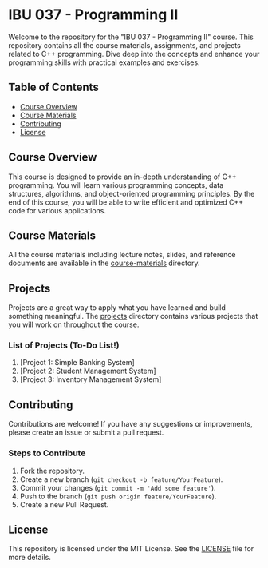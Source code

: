 # IBU 037 - Programming II

Welcome to the repository for the "IBU 037 - Programming II" course. This repository contains all the course materials, assignments, and projects related to C++ programming. Dive deep into the concepts and enhance your programming skills with practical examples and exercises.

## Table of Contents

- [Course Overview](#course-overview)
- [Course Materials](#course-materials)
- [Contributing](#contributing)
- [License](#license)

## Course Overview

This course is designed to provide an in-depth understanding of C++ programming. You will learn various programming concepts, data structures, algorithms, and object-oriented programming principles. By the end of this course, you will be able to write efficient and optimized C++ code for various applications.

## Course Materials

All the course materials including lecture notes, slides, and reference documents are available in the [course-materials](https://github.com/ilhanklisura/Programming-II/tree/main/) directory.

## Projects

Projects are a great way to apply what you have learned and build something meaningful. The [projects](https://github.com/ilhanklisura/Programming-II/tree/main/projects) directory contains various projects that you will work on throughout the course.

### List of Projects (To-Do List!)

1. [Project 1: Simple Banking System]
2. [Project 2: Student Management System]
3. [Project 3: Inventory Management System]

## Contributing

Contributions are welcome! If you have any suggestions or improvements, please create an issue or submit a pull request.

### Steps to Contribute

1. Fork the repository.
2. Create a new branch (`git checkout -b feature/YourFeature`).
3. Commit your changes (`git commit -m 'Add some feature'`).
4. Push to the branch (`git push origin feature/YourFeature`).
5. Create a new Pull Request.

## License

This repository is licensed under the MIT License. See the [LICENSE](https://github.com/ilhanklisura/Programming-II/blob/main/LICENSE) file for more details.
